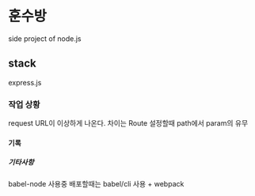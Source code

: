 # 훈수방

side project of node.js

## stack

express.js

### 작업 상황

request URL이 이상하게 나온다. 차이는 Route 설정할때 path에서 param의 유무

#### 기록

##### 기타사항

babel-node 사용중
배포할때는 babel/cli 사용 + webpack
